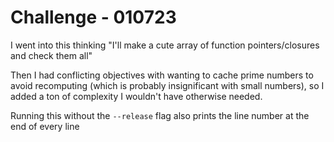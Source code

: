 # Challenge - 010723

I went into this thinking "I'll make a cute array of function pointers/closures and check them all"

Then I had conflicting objectives with wanting to cache prime numbers to avoid recomputing (which is probably insignificant with small numbers), so I added a ton of complexity I wouldn't have otherwise needed.

Running this without the `--release` flag also prints the line number at the end of every line
